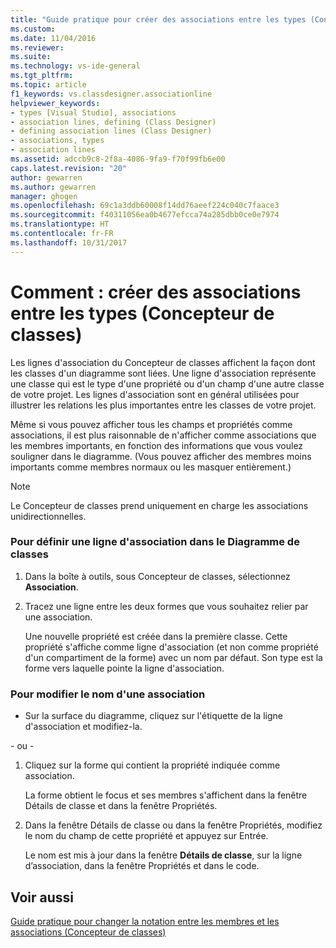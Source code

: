 ```yaml
---
title: "Guide pratique pour créer des associations entre les types (Concepteur de classes) | Microsoft Docs"
ms.custom: 
ms.date: 11/04/2016
ms.reviewer: 
ms.suite: 
ms.technology: vs-ide-general
ms.tgt_pltfrm: 
ms.topic: article
f1_keywords: vs.classdesigner.associationline
helpviewer_keywords:
- types [Visual Studio], associations
- association lines, defining (Class Designer)
- defining association lines (Class Designer)
- associations, types
- association lines
ms.assetid: adccb9c8-2f8a-4086-9fa9-f70f99fb6e00
caps.latest.revision: "20"
author: gewarren
ms.author: gewarren
manager: ghogen
ms.openlocfilehash: 69c1a3ddb60008f14dd76aeef224c040c7faace3
ms.sourcegitcommit: f40311056ea0b4677efcca74a285dbb0ce0e7974
ms.translationtype: HT
ms.contentlocale: fr-FR
ms.lasthandoff: 10/31/2017
---
```

# <a name="how-to-create-associations-between-types-class-designer"></a>Comment : créer des associations entre les types (Concepteur de classes)
Les lignes d'association du Concepteur de classes affichent la façon dont les classes d'un diagramme sont liées. Une ligne d'association représente une classe qui est le type d'une propriété ou d'un champ d'une autre classe de votre projet. Les lignes d'association sont en général utilisées pour illustrer les relations les plus importantes entre les classes de votre projet.  
  
 Même si vous pouvez afficher tous les champs et propriétés comme associations, il est plus raisonnable de n'afficher comme associations que les membres importants, en fonction des informations que vous voulez souligner dans le diagramme. (Vous pouvez afficher des membres moins importants comme membres normaux ou les masquer entièrement.)  
  
> [!NOTE]
>  Le Concepteur de classes prend uniquement en charge les associations unidirectionnelles.  
  
### <a name="to-define-an-association-line-in-the-class-diagram"></a>Pour définir une ligne d'association dans le Diagramme de classes  
  
1.  Dans la boîte à outils, sous Concepteur de classes, sélectionnez **Association**.  
  
2.  Tracez une ligne entre les deux formes que vous souhaitez relier par une association.  
  
     Une nouvelle propriété est créée dans la première classe. Cette propriété s'affiche comme ligne d'association (et non comme propriété d'un compartiment de la forme) avec un nom par défaut. Son type est la forme vers laquelle pointe la ligne d'association.  
  
### <a name="to-change-the-name-of-an-association"></a>Pour modifier le nom d'une association  
  
-   Sur la surface du diagramme, cliquez sur l'étiquette de la ligne d'association et modifiez-la.  
  
 \- ou -  
  
1.  Cliquez sur la forme qui contient la propriété indiquée comme association.  
  
     La forme obtient le focus et ses membres s'affichent dans la fenêtre Détails de classe et dans la fenêtre Propriétés.  
  
2.  Dans la fenêtre Détails de classe ou dans la fenêtre Propriétés, modifiez le nom du champ de cette propriété et appuyez sur Entrée.  
  
     Le nom est mis à jour dans la fenêtre **Détails de classe**, sur la ligne d’association, dans la fenêtre Propriétés et dans le code.  
  
## <a name="see-also"></a>Voir aussi  
 [Guide pratique pour changer la notation entre les membres et les associations (Concepteur de classes)](../ide/how-to-change-between-member-notation-and-association-notation-class-designer.md)